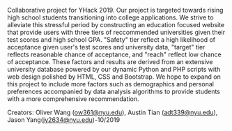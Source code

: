 Collaborative project for YHack 2019. Our project is targeted towards rising high school students transitioning into college applications. We strive to alleviate this stressful period by constructing an education focused website that provide users with three tiers of reccommended universities given their test scores and high school GPA. "Safety" tier reflect a high likelihood of acceptance given user's test scores and university data, "target" tier reflects reasonable chance of acceptance, and "reach" reflect low chance of acceptance. These factors and results are derived from an extensive university database powered by our dynamic Python and PHP scripts with web design polished by HTML, CSS and Bootstrap. We hope to expand on this project to include more factors such as demographics and personal preferences accompanied by data analysis algorithms to provide students with a more comprehensive recommendation. 

Creators: Oliver Wang (ow361@nyu.edu), Austin Tian (adt339@nyu.edu), Jason Yang(jy2634@nyu.edu)-10/2019
